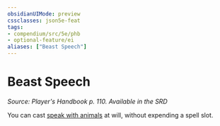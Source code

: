 ```yaml
---
obsidianUIMode: preview
cssclasses: json5e-feat
tags:
- compendium/src/5e/phb
- optional-feature/ei
aliases: ["Beast Speech"]
---
```

# Beast Speech
*Source: Player's Handbook p. 110. Available in the <span title='Systems Reference Document (5.1)'>SRD</span>*  

You can cast [speak with animals](2-Mechanics/CLI/spells/speak-with-animals.md) at will, without expending a spell slot.